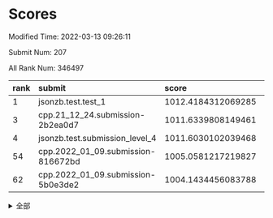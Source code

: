 # Scores

Modified Time: 2022-03-13 09:26:11

Submit Num: 207

All Rank Num: 346497

| rank |               submit               |       score        |       sigma        | pk_num |
| :--- | :--------------------------------- | :----------------- | :----------------- | :----- |
| 1    | jsonzb.test.test_1                 | 1012.4184312069285 | 0.7961816847513014 | 6697   |
| 3    | cpp.21_12_24.submission-2b2ea0d7   | 1011.6339808149461 | 0.7807867784857666 | 6694   |
| 4    | jsonzb.test.submission_level_4     | 1011.6030102039468 | 0.7887457143595379 | 6699   |
| 54   | cpp.2022_01_09.submission-816672bd | 1005.0581217219827 | 0.7140448972208734 | 6699   |
| 62   | cpp.2022_01_09.submission-5b0e3de2 | 1004.1434456083788 | 0.7164122243936166 | 6698   |


<details>
<summary>全部</summary>

| rank |                 submit                 |       score        |       sigma        | pk_num |
| :--- | :------------------------------------- | :----------------- | :----------------- | :----- |
| 1    | jsonzb.test.test_1                     | 1012.4184312069285 | 0.7961816847513014 | 6697   |
| 2    | gobigger.level_3.submission_level_3_20 | 1012.2329370600543 | 0.7976242452586901 | 6694   |
| 3    | cpp.21_12_24.submission-2b2ea0d7       | 1011.6339808149461 | 0.7807867784857666 | 6694   |
| 4    | jsonzb.test.submission_level_4         | 1011.6030102039468 | 0.7887457143595379 | 6699   |
| 5    | gobigger.level_3.submission_level_3_15 | 1011.5531502937752 | 0.7649694487539437 | 6695   |
| 6    | gobigger.level_3.submission_level_3_6  | 1011.512780487519  | 0.7892029445852242 | 6694   |
| 7    | gobigger.level_3.submission_level_3_16 | 1011.4321619933454 | 0.7540399575599834 | 6706   |
| 8    | gobigger.level_3.submission_level_3_9  | 1011.4272893520946 | 0.7591914035785794 | 6695   |
| 9    | gobigger.level_3.submission_level_3_34 | 1011.3125908266903 | 0.8051378625556264 | 6701   |
| 10   | gobigger.level_3.submission_level_3_24 | 1011.1191630169462 | 0.7572574044036066 | 6699   |
| 11   | gobigger.level_3.submission_level_3_21 | 1011.1062181845145 | 0.7601097182126951 | 6694   |
| 12   | gobigger.level_3.submission_level_3_27 | 1011.0175950117358 | 0.7719351762561686 | 6703   |
| 13   | gobigger.level_3.submission_level_3_4  | 1010.7997514663296 | 0.7522548907022174 | 6701   |
| 14   | gobigger.level_3.submission_level_3_39 | 1010.7117546963431 | 0.766558906112561  | 6698   |
| 15   | gobigger.level_3.submission_level_3_19 | 1010.6040398004011 | 0.7706634694943691 | 6695   |
| 16   | gobigger.level_3.submission_level_3_36 | 1010.4867763516069 | 0.7727258523685472 | 6694   |
| 17   | gobigger.level_3.submission_level_3_29 | 1010.4603070595927 | 0.7684986149894213 | 6699   |
| 18   | gobigger.level_3.submission_level_3_37 | 1010.3961227602151 | 0.7604353312005836 | 6693   |
| 19   | gobigger.level_3.submission_level_3_30 | 1010.3436320367268 | 0.7519688655493475 | 6690   |
| 20   | gobigger.level_3.submission_level_3_47 | 1010.2022280140454 | 0.75767042470069   | 6689   |
| 21   | gobigger.level_3.submission_level_3_42 | 1010.1670284624739 | 0.7680193287973986 | 6698   |
| 22   | gobigger.level_3.submission_level_3_44 | 1010.1266906228387 | 0.7537744071839881 | 6686   |
| 23   | gobigger.level_3.submission_level_3_0  | 1010.057625153556  | 0.7529500117371313 | 6698   |
| 24   | gobigger.level_3.submission_level_3_22 | 1010.0052439511937 | 0.7441947142537723 | 6693   |
| 25   | gobigger.level_3.submission_level_3_2  | 1009.9759659397574 | 0.7581483978594724 | 6699   |
| 26   | gobigger.level_3.submission_level_3_33 | 1009.9616301096347 | 0.7646885347596907 | 6696   |
| 27   | gobigger.level_3.submission_level_3_23 | 1009.9441358539315 | 0.7434835195765317 | 6697   |
| 28   | gobigger.level_3.submission_level_3_46 | 1009.9137721779089 | 0.7330988035551922 | 6701   |
| 29   | gobigger.level_3.submission_level_3_12 | 1009.8658448814334 | 0.7514033941279188 | 6692   |
| 30   | gobigger.level_3.submission_level_3_32 | 1009.8655624464775 | 0.7798421131043984 | 6695   |
| 31   | gobigger.level_3.submission_level_3_28 | 1009.7420106666946 | 0.7538241057454356 | 6698   |
| 32   | gobigger.level_3.submission_level_3_11 | 1009.7054427409801 | 0.7361590451871982 | 6695   |
| 33   | gobigger.level_3.submission_level_3_45 | 1009.6923387484719 | 0.7579313011786788 | 6699   |
| 34   | gobigger.level_3.submission_level_3_26 | 1009.6516579983327 | 0.7599094653712859 | 6697   |
| 35   | gobigger.level_3.submission_level_3_1  | 1009.5850128030814 | 0.7318000455961142 | 6695   |
| 36   | gobigger.level_3.submission_level_3_48 | 1009.5829548412065 | 0.7413880514943347 | 6696   |
| 37   | gobigger.level_3.submission_level_3_43 | 1009.5815417360412 | 0.7395069617775326 | 6701   |
| 38   | gobigger.level_3.submission_level_3_41 | 1009.5445040739068 | 0.7638078877836473 | 6695   |
| 39   | gobigger.level_3.submission_level_3_25 | 1009.5254592240888 | 0.7692899675393786 | 6699   |
| 40   | gobigger.level_3.submission_level_3_13 | 1009.4400389773286 | 0.7513237872405967 | 6692   |
| 41   | gobigger.level_3.submission_level_3_38 | 1009.3310765480604 | 0.7431457021834568 | 6693   |
| 42   | gobigger.level_3.submission_level_3_40 | 1009.2387508390191 | 0.7473514710643787 | 6692   |
| 43   | gobigger.level_3.submission_level_3_7  | 1009.2314657413    | 0.7209896431058649 | 6697   |
| 44   | gobigger.level_3.submission_level_3_35 | 1009.2141639314644 | 0.747119889505252  | 6695   |
| 45   | gobigger.level_3.submission_level_3_10 | 1009.1609452890686 | 0.7485308414401128 | 6696   |
| 46   | gobigger.level_3.submission_level_3_8  | 1009.0447087320579 | 0.75982844715303   | 6694   |
| 47   | gobigger.level_3.submission_level_3_3  | 1008.9295658831334 | 0.7547408072142205 | 6698   |
| 48   | gobigger.level_3.submission_level_3_18 | 1008.8400271414367 | 0.7353718194886906 | 6699   |
| 49   | gobigger.level_3.submission_level_3_14 | 1008.7386594824447 | 0.7389809245213418 | 6698   |
| 50   | gobigger.level_3.submission_level_3_49 | 1008.7353419274579 | 0.7306619508445144 | 6696   |
| 51   | gobigger.level_3.submission_level_3_31 | 1008.7198048186108 | 0.7590589527513103 | 6696   |
| 52   | gobigger.level_3.submission_level_3_5  | 1008.1120132739991 | 0.7542679660285846 | 6691   |
| 53   | gobigger.level_3.submission_level_3_17 | 1008.0129859027769 | 0.7435624727562394 | 6699   |
| 54   | cpp.2022_01_09.submission-816672bd     | 1005.0581217219827 | 0.7140448972208734 | 6699   |
| 55   | gobigger.level_1.submission_level_1_49 | 1004.8864558502038 | 0.7193503074581816 | 6691   |
| 56   | gobigger.level_1.submission_level_1_0  | 1004.6789012953399 | 0.7178316550596536 | 6693   |
| 57   | gobigger.level_1.submission_level_1_7  | 1004.5736663744644 | 0.7262038665965344 | 6697   |
| 58   | gobigger.level_1.submission_level_1_8  | 1004.3676988495994 | 0.7161316236290628 | 6689   |
| 59   | gobigger.level_1.submission_level_1_34 | 1004.3592108696082 | 0.7213162204591189 | 6691   |
| 60   | gobigger.level_1.submission_level_1_26 | 1004.2391620675438 | 0.7288554239821566 | 6697   |
| 61   | gobigger.level_1.submission_level_1_6  | 1004.2301472857908 | 0.7129688083179094 | 6698   |
| 62   | cpp.2022_01_09.submission-5b0e3de2     | 1004.1434456083788 | 0.7164122243936166 | 6698   |
| 63   | gobigger.level_1.submission_level_1_36 | 1004.0558476203896 | 0.7159580977649858 | 6700   |
| 64   | gobigger.level_1.submission_level_1_41 | 1004.0415536045571 | 0.7246863532512768 | 6694   |
| 65   | gobigger.level_1.submission_level_1_43 | 1003.9772651458843 | 0.711127684242127  | 6696   |
| 66   | gobigger.level_1.submission_level_1_20 | 1003.974697758554  | 0.7091272766957081 | 6692   |
| 67   | gobigger.level_1.submission_level_1_11 | 1003.9291269695225 | 0.7140619743173728 | 6695   |
| 68   | gobigger.level_1.submission_level_1_46 | 1003.886873573344  | 0.7238662947557015 | 6692   |
| 69   | gobigger.level_1.submission_level_1_40 | 1003.7660940289567 | 0.7197002065659255 | 6703   |
| 70   | gobigger.level_1.submission_level_1_18 | 1003.7339224671869 | 0.7295411063853432 | 6695   |
| 71   | gobigger.level_1.submission_level_1_1  | 1003.6108336057738 | 0.7242426437320812 | 6695   |
| 72   | gobigger.level_1.submission_level_1_33 | 1003.5959904977906 | 0.7120316907631056 | 6695   |
| 73   | gobigger.level_1.submission_level_1_12 | 1003.5512621810614 | 0.7231820102224976 | 6698   |
| 74   | gobigger.level_1.submission_level_1_21 | 1003.4457236247143 | 0.7190734524083757 | 6697   |
| 75   | gobigger.level_1.submission_level_1_37 | 1003.3663890132948 | 0.7227379428738903 | 6694   |
| 76   | gobigger.level_1.submission_level_1_19 | 1003.3563274583303 | 0.7225397737613181 | 6697   |
| 77   | gobigger.level_1.submission_level_1_39 | 1003.3491642373833 | 0.7258414440534787 | 6695   |
| 78   | gobigger.level_1.submission_level_1_45 | 1003.301010547154  | 0.7259578759522887 | 6694   |
| 79   | gobigger.level_1.submission_level_1_42 | 1003.2652396175478 | 0.7116866636710674 | 6694   |
| 80   | gobigger.level_1.submission_level_1_5  | 1003.2009130705434 | 0.7232785797072664 | 6699   |
| 81   | gobigger.level_1.submission_level_1_24 | 1003.1123237784312 | 0.7177456255141089 | 6695   |
| 82   | gobigger.level_1.submission_level_1_16 | 1003.0939070390272 | 0.7138329894645018 | 6700   |
| 83   | gobigger.level_1.submission_level_1_22 | 1003.0834182310584 | 0.7142935214175569 | 6695   |
| 84   | gobigger.level_1.submission_level_1_38 | 1003.0773733368459 | 0.7154055255531591 | 6691   |
| 85   | gobigger.level_1.submission_level_1_32 | 1003.0492541230943 | 0.7101871791713142 | 6696   |
| 86   | gobigger.level_1.submission_level_1_29 | 1003.0413430507217 | 0.7211304828673637 | 6696   |
| 87   | gobigger.level_1.submission_level_1_2  | 1003.0314059144231 | 0.7134565603093298 | 6692   |
| 88   | gobigger.level_1.submission_level_1_48 | 1003.0030207765561 | 0.7242024047167966 | 6696   |
| 89   | gobigger.level_1.submission_level_1_35 | 1002.9983410566973 | 0.7219672033717163 | 6698   |
| 90   | gobigger.level_1.submission_level_1_27 | 1002.9820043744289 | 0.7129520839859183 | 6696   |
| 91   | gobigger.level_1.submission_level_1_15 | 1002.9700109362393 | 0.7203617400206392 | 6690   |
| 92   | gobigger.level_1.submission_level_1_13 | 1002.9111844645194 | 0.7119415931304395 | 6695   |
| 93   | gobigger.level_1.submission_level_1_9  | 1002.8892630807661 | 0.7126250122059756 | 6695   |
| 94   | gobigger.level_1.submission_level_1_17 | 1002.8586916947302 | 0.7114973745389744 | 6701   |
| 95   | gobigger.level_1.submission_level_1_28 | 1002.846151134129  | 0.712094495155919  | 6699   |
| 96   | gobigger.level_1.submission_level_1_31 | 1002.8040550881544 | 0.7164455318883495 | 6693   |
| 97   | gobigger.level_1.submission_level_1_10 | 1002.6485707836462 | 0.7234409552223239 | 6694   |
| 98   | gobigger.level_1.submission_level_1_4  | 1002.6474930751253 | 0.7135366200337107 | 6695   |
| 99   | gobigger.level_1.submission_level_1_23 | 1002.6072520096469 | 0.7062348815831022 | 6693   |
| 100  | gobigger.level_1.submission_level_1_3  | 1002.4759975207309 | 0.7201130206491732 | 6697   |
| 101  | gobigger.level_1.submission_level_1_47 | 1002.4069305832254 | 0.7112961493906396 | 6696   |
| 102  | gobigger.level_1.submission_level_1_30 | 1002.3388873151353 | 0.7128364877893156 | 6700   |
| 103  | gobigger.level_1.submission_level_1_25 | 1002.3188278185957 | 0.7052958471576646 | 6692   |
| 104  | gobigger.level_1.submission_level_1_44 | 1002.30429417947   | 0.7210037939347449 | 6696   |
| 105  | gobigger.level_1.submission_level_1_14 | 1002.2174032892516 | 0.7100738166341392 | 6693   |
| 106  | gobigger.random.submission_random_32   | 997.3064861107139  | 0.7145188740077401 | 6699   |
| 107  | gobigger.random.submission_random_5    | 997.2961496473674  | 0.7013968534699778 | 6697   |
| 108  | gobigger.random.submission_random_38   | 997.1746897555898  | 0.7070235760970036 | 6697   |
| 109  | gobigger.random.submission_random_25   | 997.1337466588343  | 0.7213642245670345 | 6696   |
| 110  | gobigger.random.submission_random_6    | 997.0445791534476  | 0.7159466530450261 | 6694   |
| 111  | gobigger.random.submission_random_47   | 997.0144668737818  | 0.7225294610129911 | 6694   |
| 112  | gobigger.random.submission_random_18   | 996.9786994568266  | 0.7017243263280332 | 6696   |
| 113  | gobigger.random.submission_random_40   | 996.9311561945267  | 0.7052272673728025 | 6693   |
| 114  | gobigger.random.submission_random_49   | 996.8581430685934  | 0.7053800106615411 | 6695   |
| 115  | gobigger.random.submission_random_15   | 996.6249747416952  | 0.7083373943307658 | 6696   |
| 116  | gobigger.random.submission_random_37   | 996.5950469730401  | 0.7098733619360569 | 6698   |
| 117  | gobigger.random.submission_random_9    | 996.5375471161503  | 0.6985299105011432 | 6695   |
| 118  | gobigger.random.submission_random_29   | 996.4951880855418  | 0.7163529787916036 | 6698   |
| 119  | gobigger.random.submission_random_10   | 996.4494876861218  | 0.7001262208990439 | 6691   |
| 120  | gobigger.random.submission_random_14   | 996.4365711188241  | 0.6996735586759201 | 6693   |
| 121  | gobigger.random.submission_random_11   | 996.3896622990262  | 0.7107233972410054 | 6693   |
| 122  | gobigger.random.submission_random_23   | 996.3395565779836  | 0.7027627802559833 | 6696   |
| 123  | gobigger.random.submission_random_45   | 996.2162088260767  | 0.705761864331     | 6698   |
| 124  | gobigger.random.submission_random_21   | 996.1530979624536  | 0.7280485720816687 | 6696   |
| 125  | gobigger.random.submission_random_17   | 996.0991619228666  | 0.7047813578847641 | 6691   |
| 126  | gobigger.random.submission_random_30   | 996.0991028192186  | 0.7144966902443153 | 6699   |
| 127  | gobigger.random.submission_random_44   | 996.0969491701534  | 0.7010561825236021 | 6695   |
| 128  | gobigger.random.submission_random_27   | 996.0632952326631  | 0.7117672739375104 | 6696   |
| 129  | gobigger.random.submission_random_0    | 996.0056962092093  | 0.7090447989603803 | 6698   |
| 130  | gobigger.random.submission_random_42   | 995.9272423062832  | 0.7162257484505139 | 6691   |
| 131  | gobigger.random.submission_random_1    | 995.9170846826477  | 0.7045391530554449 | 6688   |
| 132  | gobigger.random.submission_random_24   | 995.849860377557   | 0.7156058783536089 | 6697   |
| 133  | gobigger.random.submission_random_35   | 995.7736759405619  | 0.7093981840158582 | 6695   |
| 134  | gobigger.random.submission_random_31   | 995.762936703405   | 0.709786026097763  | 6692   |
| 135  | gobigger.random.submission_random_7    | 995.7420449739182  | 0.7113594349392437 | 6692   |
| 136  | gobigger.random.submission_random_28   | 995.7317657884571  | 0.704638559943191  | 6691   |
| 137  | gobigger.random.submission_random_39   | 995.7258370927638  | 0.7120129957512417 | 6695   |
| 138  | gobigger.random.submission_random_2    | 995.593383086084   | 0.7033773003648154 | 6702   |
| 139  | gobigger.random.submission_random_34   | 995.5794224765507  | 0.701862685791408  | 6697   |
| 140  | gobigger.random.submission_random_20   | 995.5715041853166  | 0.7077486499890883 | 6701   |
| 141  | gobigger.random.submission_random_3    | 995.5617741955571  | 0.712243628529358  | 6698   |
| 142  | gobigger.random.submission_random_48   | 995.4867151036949  | 0.7140552759321085 | 6697   |
| 143  | gobigger.random.submission_random_8    | 995.4804295099932  | 0.7247170733143746 | 6699   |
| 144  | gobigger.random.submission_random_12   | 995.4512640256571  | 0.708746217649538  | 6697   |
| 145  | gobigger.random.submission_random_16   | 995.3555693051329  | 0.7065697906531843 | 6695   |
| 146  | gobigger.random.submission_random_4    | 995.3500723153456  | 0.7133345380075303 | 6699   |
| 147  | gobigger.random.submission_random_41   | 995.3329354336649  | 0.7226816033921062 | 6696   |
| 148  | gobigger.random.submission_random_33   | 995.2958792947608  | 0.7156206500045988 | 6695   |
| 149  | gobigger.random.submission_random_26   | 995.2856780644206  | 0.7155009624126233 | 6697   |
| 150  | gobigger.random.submission_random_46   | 995.2415653558542  | 0.7121398242181093 | 6694   |
| 151  | gobigger.random.submission_random_19   | 995.2353291153659  | 0.7036677330478888 | 6691   |
| 152  | gobigger.random.submission_random_43   | 995.1983175724397  | 0.7163138579219622 | 6694   |
| 153  | gobigger.random.submission_random_36   | 994.8902821346343  | 0.719375464975482  | 6695   |
| 154  | gobigger.random.submission_random_22   | 994.8771838400173  | 0.7164743193661923 | 6697   |
| 155  | gobigger.level_2.submission_level_2_46 | 994.8494868087291  | 0.7413292475692579 | 6699   |
| 156  | gobigger.random.submission_random_13   | 994.6178674646986  | 0.7186472474289367 | 6692   |
| 157  | gobigger.level_2.submission_level_2_17 | 994.4409787098997  | 0.7286489756650375 | 6697   |
| 158  | gobigger.level_2.submission_level_2_4  | 994.0579156060201  | 0.7254700759725374 | 6697   |
| 159  | gobigger.level_2.submission_level_2_10 | 993.674041609684   | 0.7412994251947067 | 6695   |
| 160  | gobigger.level_2.submission_level_2_48 | 993.4044258370933  | 0.7237381973095516 | 6701   |
| 161  | gobigger.level_2.submission_level_2_26 | 993.2479360287584  | 0.7608720207572751 | 6696   |
| 162  | gobigger.level_2.submission_level_2_16 | 993.1155895084325  | 0.750762838798751  | 6697   |
| 163  | gobigger.level_2.submission_level_2_38 | 993.1093260393975  | 0.718417817959366  | 6691   |
| 164  | gobigger.level_2.submission_level_2_25 | 993.0519575270648  | 0.7318675487530115 | 6701   |
| 165  | gobigger.level_2.submission_level_2_8  | 992.9543897714449  | 0.7410051813013794 | 6701   |
| 166  | gobigger.level_2.submission_level_2_32 | 992.9472035903386  | 0.7647841288634829 | 6690   |
| 167  | gobigger.level_2.submission_level_2_21 | 992.9125231491776  | 0.75273691759483   | 6696   |
| 168  | gobigger.level_2.submission_level_2_6  | 992.9080528852236  | 0.7434406751187235 | 6692   |
| 169  | gobigger.level_2.submission_level_2_28 | 992.8674923741096  | 0.7351639849514634 | 6694   |
| 170  | gobigger.level_2.submission_level_2_43 | 992.8059477555388  | 0.7339712397337033 | 6694   |
| 171  | gobigger.level_2.submission_level_2_35 | 992.5965091341026  | 0.7468774310907517 | 6695   |
| 172  | gobigger.level_2.submission_level_2_9  | 992.4093366638471  | 0.7242883824149974 | 6693   |
| 173  | gobigger.level_2.submission_level_2_47 | 992.3953022487042  | 0.7380210144475355 | 6693   |
| 174  | gobigger.level_2.submission_level_2_0  | 992.2738860079603  | 0.7398332415635418 | 6696   |
| 175  | gobigger.level_2.submission_level_2_41 | 992.1894098481883  | 0.74127916817685   | 6697   |
| 176  | gobigger.level_2.submission_level_2_31 | 992.1827363720508  | 0.7447008252557472 | 6690   |
| 177  | gobigger.level_2.submission_level_2_14 | 992.1449690630949  | 0.7443256140027221 | 6696   |
| 178  | gobigger.level_2.submission_level_2_23 | 992.1077071181907  | 0.7597044818421248 | 6696   |
| 179  | gobigger.level_2.submission_level_2_22 | 992.1072834424126  | 0.7456880326795661 | 6695   |
| 180  | gobigger.level_2.submission_level_2_29 | 992.0615280884081  | 0.7712812791236492 | 6696   |
| 181  | gobigger.level_2.submission_level_2_11 | 992.0449128749956  | 0.7476521741017153 | 6693   |
| 182  | gobigger.level_2.submission_level_2_2  | 992.0278019156962  | 0.7333613246670706 | 6693   |
| 183  | gobigger.level_2.submission_level_2_27 | 992.0203184467031  | 0.7522267352758862 | 6691   |
| 184  | gobigger.level_2.submission_level_2_42 | 991.9893011914277  | 0.7534160512814181 | 6693   |
| 185  | gobigger.level_2.submission_level_2_39 | 991.9367795738337  | 0.7486079247072743 | 6695   |
| 186  | gobigger.level_2.submission_level_2_49 | 991.8644069083033  | 0.7431950149531581 | 6697   |
| 187  | gobigger.level_2.submission_level_2_37 | 991.8197533753045  | 0.744197378530782  | 6700   |
| 188  | gobigger.level_2.submission_level_2_45 | 991.8165339356119  | 0.7538845788864702 | 6695   |
| 189  | gobigger.level_2.submission_level_2_7  | 991.8032540554407  | 0.7384524240949029 | 6698   |
| 190  | gobigger.level_2.submission_level_2_19 | 991.7429644079762  | 0.7458161941314573 | 6692   |
| 191  | gobigger.level_2.submission_level_2_34 | 991.6555395733917  | 0.7519829394380261 | 6694   |
| 192  | gobigger.level_2.submission_level_2_3  | 991.6437914319774  | 0.7633359105087898 | 6698   |
| 193  | gobigger.level_2.submission_level_2_1  | 991.5331617962322  | 0.7775249572799435 | 6697   |
| 194  | gobigger.level_2.submission_level_2_40 | 991.5294812316707  | 0.7606772012239515 | 6689   |
| 195  | gobigger.level_2.submission_level_2_13 | 991.4328605893153  | 0.7308611425873633 | 6694   |
| 196  | gobigger.level_2.submission_level_2_33 | 991.1567465288263  | 0.7593507529998418 | 6695   |
| 197  | gobigger.level_2.submission_level_2_15 | 990.9963217437031  | 0.7580735162803814 | 6692   |
| 198  | gobigger.level_2.submission_level_2_30 | 990.8806552124884  | 0.748171694907008  | 6699   |
| 199  | gobigger.level_2.submission_level_2_18 | 990.8748871019063  | 0.7373327460559744 | 6697   |
| 200  | gobigger.level_2.submission_level_2_36 | 990.609388028762   | 0.7570694798382634 | 6695   |
| 201  | gobigger.level_2.submission_level_2_24 | 990.483292991167   | 0.7686092617902529 | 6698   |
| 202  | gobigger.level_2.submission_level_2_12 | 990.4292025874273  | 0.796375147144713  | 6702   |
| 203  | gobigger.level_2.submission_level_2_5  | 990.4279877356865  | 0.7726312902611085 | 6698   |
| 204  | gobigger.level_2.submission_level_2_44 | 990.351139317833   | 0.7731418905767358 | 6696   |
| 205  | gobigger.level_2.submission_level_2_20 | 990.259850835032   | 0.7798687961947381 | 6695   |
| 206  | gobigger.none.submission_none_1        | 976.7354926995395  | 1.3824469047282075 | 6693   |
| 207  | gobigger.none.submission_none_0        | 976.0857072715395  | 1.4650650457691639 | 6695   |

</details>